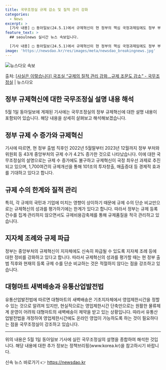 ```yaml
---
title: 국무조정실 규제 감소 및 질적 관리 강화
categories:
  - News
excerpt: >
  [기사 내용] □ 동아일보(24.5.1)에서 규제혁신이 현 정부의 핵심 국정과제임에도 정부 부처와 위원회 등…
feature_text: >
  ## seoulnews 실시간 뉴스 속보입니다.

  [기사 내용] □ 동아일보(24.5.1)에서 규제혁신이 현 정부의 핵심 국정과제임에도 정부 부처와 위원회 등…
image: 'https://newsdao.kr/res/images/meta/newsdao_breakingnews.jpg'
---
```


![뉴스다오 속보](https://newsdao.kr/res/images/meta/newsdao_breakingnews.jpg)

<p>출처: <a href="https://newsdao.kr/3719" rel="dofollow">[사실은 이렇습니다] 국조실 “규제의 질적 관리 강화…규제 조문도 감소” - 국무조정실</a> | 뉴스다오</p>

<h2 data-ke-size="size26">정부 규제혁신에 대한 국무조정실 설명 내용 해석</h2>
<p data-ke-size="size16">5월 1일 동아일보에 게재된 기사에는 국무조정실의 정부 규제혁신에 대한 설명 내용이 포함되어 있습니다. 해당 내용을 상세히 살펴보고 해석해보겠습니다.</p>

<h2 data-ke-size="size26">정부 규제 수 증가와 규제혁신</h2>
<p data-ke-size="size16">기사에 따르면, 현 정부 출범 직후인 2022년 5월말부터 2023년 12월까지 정부 부처와 위원회 등 43개 중앙부처의 규제 수가 4.2% 증가한 것으로 나타났습니다. 이에 대한 국무조정실의 설명으로는 규제 수 증가에도 불구하고 규제혁신이 국정 최우선 과제로 추진되고 있으며, 1,700여건의 규제개선을 통해 101조의 투자창출, 매출증대 등 경제적 효과를 기대하고 있다고 합니다.</p>

<h2 data-ke-size="size26">규제 수의 한계와 질적 관리</h2>
<p data-ke-size="size16">특히, 각 규제의 국민과 기업에 미치는 영향이 상이하기 때문에 규제 수의 단순 비교만으로는 규제혁신의 성과를 평가하기에는 한계가 있다고 합니다. 따라서 정부는 규제 등록 건수를 집계·관리하지 않으면서도 규제비용감축제를 통해 규제품질을 적극 관리하고 있습니다.</p>

<h2 data-ke-size="size26">지자체 조례와 규제 파급</h2>
<p data-ke-size="size16">정부는 중앙부처의 규제혁신이 지자체에도 신속히 파급될 수 있도록 지자체 조례 등에 대한 정비를 강화하고 있다고 합니다. 따라서 규제혁신의 성과를 평가할 때는 현 정부 출범 직후와 현재의 등록 규제 수를 단순 비교하는 것은 적절하지 않다는 점을 강조하고 있습니다.</p>

<h2 data-ke-size="size26">대형마트 새벽배송과 유통산업발전법</h2>
<p data-ke-size="size16">유통산업발전법에 따르면 대형마트의 새벽배송은 기초지자체에서 영업제한시간을 정할 수 있는 것으로 알려져 있지만, 현실적으로는 영업제한시간 단축만으로는 원활한 물류체계 운영이 어려워 대형마트의 새벽배송이 제약을 받고 있는 상황입니다. 따라서 유통산업발전법을 개정하여 영업제한시간에도 온라인 영업이 가능하도록 하는 것이 필요하다는 점을 국무조정실이 강조하고 있습니다.</p>

<hr>
<p data-ke-size="size16">위의 내용은 5월 1일 동아일보 기사에 실린 국무조정실의 설명을 종합하여 해석한 것입니다. 해당 내용에 대한 추가 정보는 정책브리핑(www.korea.kr)을 참고하시기 바랍니다.</p> 

신속 뉴스 바로가기 👉 <a href="https://newsdao.kr" rel="dofollow">https://newsdao.kr</a>


